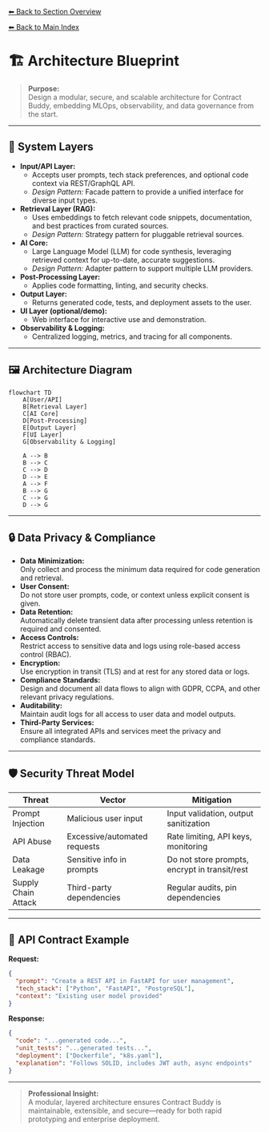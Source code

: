 [⬅ Back to Section Overview](README.md)

[⬅ Back to Main Index](../../../INDEX.md#foundation)

# 🏗️ Architecture Blueprint

> **Purpose:**  
> Design a modular, secure, and scalable architecture for Contract Buddy, embedding MLOps, observability, and data governance from the start.

---

## 🧩 System Layers

- **Input/API Layer:**
  - Accepts user prompts, tech stack preferences, and optional code context via REST/GraphQL API.
  - _Design Pattern:_ Facade pattern to provide a unified interface for diverse input types.
- **Retrieval Layer (RAG):**
  - Uses embeddings to fetch relevant code snippets, documentation, and best practices from curated sources.
  - _Design Pattern:_ Strategy pattern for pluggable retrieval sources.
- **AI Core:**
  - Large Language Model (LLM) for code synthesis, leveraging retrieved context for up-to-date, accurate suggestions.
  - _Design Pattern:_ Adapter pattern to support multiple LLM providers.
- **Post-Processing Layer:**
  - Applies code formatting, linting, and security checks.
- **Output Layer:**
  - Returns generated code, tests, and deployment assets to the user.
- **UI Layer (optional/demo):**
  - Web interface for interactive use and demonstration.
- **Observability & Logging:**
  - Centralized logging, metrics, and tracing for all components.

---

## 🖼️ Architecture Diagram

```mermaid
flowchart TD
    A[User/API]
    B[Retrieval Layer]
    C[AI Core]
    D[Post-Processing]
    E[Output Layer]
    F[UI Layer]
    G[Observability & Logging]

    A --> B
    B --> C
    C --> D
    D --> E
    A --> F
    B --> G
    C --> G
    D --> G
```

---

## 🔒 Data Privacy & Compliance

- **Data Minimization:**  
  Only collect and process the minimum data required for code generation and retrieval.
- **User Consent:**  
  Do not store user prompts, code, or context unless explicit consent is given.
- **Data Retention:**  
  Automatically delete transient data after processing unless retention is required and consented.
- **Access Controls:**  
  Restrict access to sensitive data and logs using role-based access control (RBAC).
- **Encryption:**  
  Use encryption in transit (TLS) and at rest for any stored data or logs.
- **Compliance Standards:**  
  Design and document all data flows to align with GDPR, CCPA, and other relevant privacy regulations.
- **Auditability:**  
  Maintain audit logs for all access to user data and model outputs.
- **Third-Party Services:**  
  Ensure all integrated APIs and services meet the privacy and compliance standards.

---

## 🛡️ Security Threat Model

| Threat              | Vector                       | Mitigation                                    |
| ------------------- | ---------------------------- | --------------------------------------------- |
| Prompt Injection    | Malicious user input         | Input validation, output sanitization         |
| API Abuse           | Excessive/automated requests | Rate limiting, API keys, monitoring           |
| Data Leakage        | Sensitive info in prompts    | Do not store prompts, encrypt in transit/rest |
| Supply Chain Attack | Third-party dependencies     | Regular audits, pin dependencies              |

---

## 📑 API Contract Example

**Request:**

```json
{
  "prompt": "Create a REST API in FastAPI for user management",
  "tech_stack": ["Python", "FastAPI", "PostgreSQL"],
  "context": "Existing user model provided"
}
```

**Response:**

```json
{
  "code": "...generated code...",
  "unit_tests": "...generated tests...",
  "deployment": ["Dockerfile", "k8s.yaml"],
  "explanation": "Follows SOLID, includes JWT auth, async endpoints"
}
```

---

> **Professional Insight:**  
> A modular, layered architecture ensures Contract Buddy is maintainable, extensible, and secure—ready for both rapid prototyping and enterprise deployment.